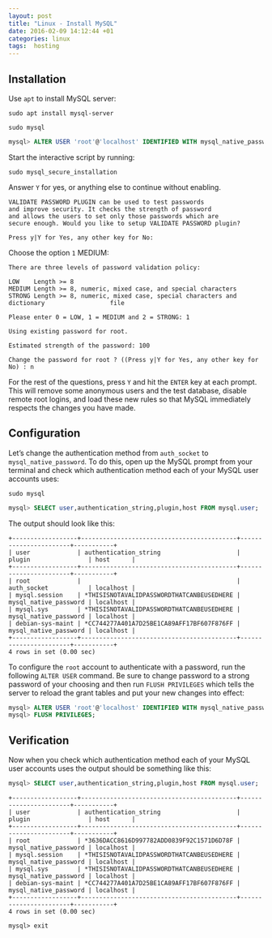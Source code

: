 ```yaml
---
layout: post
title: "Linux - Install MySQL"
date: 2016-02-09 14:12:44 +01
categories: linux
tags:  hosting
---
```


## Installation
Use `apt` to install MySQL server:

```shell
sudo apt install mysql-server
```

```shell
sudo mysql
```

```sql
mysql> ALTER USER 'root'@'localhost' IDENTIFIED WITH mysql_native_password BY 'new_password';
```

Start the interactive script by running:

```shell
sudo mysql_secure_installation
```

Answer `Y` for yes, or anything else to continue without enabling.

```shell
VALIDATE PASSWORD PLUGIN can be used to test passwords
and improve security. It checks the strength of password
and allows the users to set only those passwords which are
secure enough. Would you like to setup VALIDATE PASSWORD plugin?

Press y|Y for Yes, any other key for No:
```

Choose the option `1` MEDIUM:

```shell
There are three levels of password validation policy:

LOW    Length >= 8
MEDIUM Length >= 8, numeric, mixed case, and special characters
STRONG Length >= 8, numeric, mixed case, special characters and dictionary                  file

Please enter 0 = LOW, 1 = MEDIUM and 2 = STRONG: 1
```

```shell
Using existing password for root.

Estimated strength of the password: 100

Change the password for root ? ((Press y|Y for Yes, any other key for No) : n
```

For the rest of the questions, press `Y` and hit the `ENTER` key at each prompt. This will remove some anonymous users and the test database, disable remote root logins, and load these new rules so that MySQL immediately respects the changes you have made.

## Configuration

Let’s change the authentication method from `auth_socket` to `mysql_native_password`. To do this, open up the MySQL prompt from your terminal and check which authentication method each of your MySQL user accounts uses:

```shell
sudo mysql
```

```sql
mysql> SELECT user,authentication_string,plugin,host FROM mysql.user;
```

The output should look like this:

```shell
+------------------+-------------------------------------------+-----------------------+-----------+
| user             | authentication_string                     | plugin                | host      |
+------------------+-------------------------------------------+-----------------------+-----------+
| root             |                                           | auth_socket           | localhost |
| mysql.session    | *THISISNOTAVALIDPASSWORDTHATCANBEUSEDHERE | mysql_native_password | localhost |
| mysql.sys        | *THISISNOTAVALIDPASSWORDTHATCANBEUSEDHERE | mysql_native_password | localhost |
| debian-sys-maint | *CC744277A401A7D25BE1CA89AFF17BF607F876FF | mysql_native_password | localhost |
+------------------+-------------------------------------------+-----------------------+-----------+
4 rows in set (0.00 sec)
```

To configure the `root` account to authenticate with a password, run the following `ALTER USER` command. Be sure to change password to a strong password of your choosing and then run `FLUSH PRIVILEGES` which tells the server to reload the grant tables and put your new changes into effect:

```sql
mysql> ALTER USER 'root'@'localhost' IDENTIFIED WITH mysql_native_password BY 'password';
mysql> FLUSH PRIVILEGES;
```

## Verification

Now when you check which authentication method each of your MySQL user accounts uses the output should be something like this:

```sql
mysql> SELECT user,authentication_string,plugin,host FROM mysql.user;
```

```shell
+------------------+-------------------------------------------+-----------------------+-----------+
| user             | authentication_string                     | plugin                | host      |
+------------------+-------------------------------------------+-----------------------+-----------+
| root             | *3636DACC8616D997782ADD0839F92C1571D6D78F | mysql_native_password | localhost |
| mysql.session    | *THISISNOTAVALIDPASSWORDTHATCANBEUSEDHERE | mysql_native_password | localhost |
| mysql.sys        | *THISISNOTAVALIDPASSWORDTHATCANBEUSEDHERE | mysql_native_password | localhost |
| debian-sys-maint | *CC744277A401A7D25BE1CA89AFF17BF607F876FF | mysql_native_password | localhost |
+------------------+-------------------------------------------+-----------------------+-----------+
4 rows in set (0.00 sec)
```

```shell
mysql> exit
```
